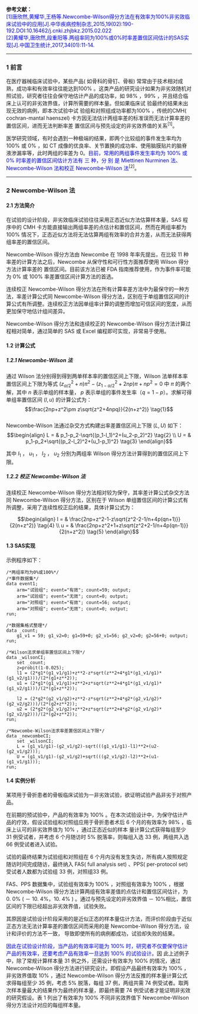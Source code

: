 

**参考文献：**  
<font color=blue>[1]唐欣然,黄耀华,王杨等.Newcombe-Wilson得分方法在有效率为100%非劣效临床试验中的应用[J].中华疾病控制杂志,2015,19(02):190-192.DOI:10.16462/j.cnki.zhjbkz.2015.02.022</font>  
<font color=blue>[2]黄耀华,唐欣然,段重阳等.两组率同为100%或0%时率差置信区间估计的SAS实现[J].中国卫生统计,2017,34(01):11-14. </font> 
*********

### 1 前言  

在医疗器械临床试验中，某些产品( 如骨科的骨钉、骨板) 常常由于技术相对成熟，成功率和有效率往往能达到100% 。这类产品的研究设计如果为非劣效随机对照试验，研究者往往会保守地估计产品的成功率，如 98% ，99% ，并且结合临床上认可的非劣效界值，计算所需要的样本量。但如果临床试 验最终的结果未出现无效的病例，即本次试验中试 验组和对照组成功率都为100% ，传统的CMH( cochran-mantal haenszel) 卡方因无法估计两组率差的标准误而无法计算率差的置信区间，进而无法判断率差 置信区间与预先设定的非劣效界值的关系<sup>[1]</sup>。  

医学研究领域，有时会遇到一种极端的结果，即两个比较组的事件发生率均为 100% 或 0% ，如 CT 成像的优良率、关节置换的成功率、使用脑膜贴片的脑脊液渗漏率等，此时两组的率差为 0。<font color=blue>目前，常用的两组事件发生率均为 100% 或 0% 时率差的置信区间估计方法有 三 种，分 别 是 Miettinen Nurminen 法、Newcombe-Wilson 法和校正 Newcombe-Wilson 法</font><sup>[2]</sup>。
********

### 2 Newcombe-Wilson 法  
#### 2.1 方法简介 

在试验的设计阶段，非劣效临床试验往往采用正态近似方法估算样本量，SAS 程序中的 CMH 卡方能直接输出两组率差的点估计和置信区间，然而在两组率都为 100% 情况下，正态近似方法将无法估算两组有效率的合并方差，从而无法获得两组率差的置信区间。  

Newcombe-Wilson 得分方法由 Newcombe 在 1998 年率先提出，在比较 11 种率差的计算方法之后，Newcombe 从保守性和可行性方面推荐使用 Wilson 得分方法计算率差的 置信区间。目前该方法已被 FDA 指南推荐使用，作为事件率可能为 0% 或 100% 率差置信区间计算方法的首选。

连续校正 Newcombe-Wilson 得分方法在所有计算率差方法中为最保守的一种方法，率差计算公式同 Newcombe-Wilson 得分方法，区别在于单组置信区间的计算公式有所调整。连续校正方法因单组率计算的调整而增加可信区间的宽度，从而更加保守地估计组间差异。 

Newcombe-Wilson 得分方法和连续校正的 Newcombe-Wilson 得分方法计算过程相对简单，通过简单的 SAS 或 Excel 编程即可实现，非常易于使用。 

#### 1.2 计算公式  
##### 1.2.1 Newcombe-Wilson 法  

通过 Wilson 法分别得到得到两单样本率的置信区间上下限，Wilson 法单样本率置信区间上下限为等式 $(z_{\alpha/2}^2+n)\pi^2-(z_{1-\alpha/2}^2+2np)\pi+np^2=0$ 中 $\pi$ 的两个解，其中 $n$ 表示单组的样本量， $p$ 表示单组的事件发生率（$q=1-p$）。求解可得单组率置信区间 $(l,u)$ 的计算公式为：  
$$\frac{2np+z^2\pm z\sqrt{z^2+4npq}}{2(n+z^2)} \tag{1}$$   
Newcombe-Wilson 法通过杂交方式构建出率差置信区间上下限 $(L,U)$ 如下：  
$$\begin{align}
L = & p_1-p_2-\sqrt{(p_1-l_1)^2+(u_2-p_2)^2}  \tag{2} \\
U = & p_1-p_2+\sqrt{(p_2-l_2)^2+(u_1-p_1)^2}  \tag{3}
\end{align}$$

其中 $l_1$ ， $u_1$ ， $l_2$ ， $u_2$ 分别为两组率 Wilson 得分方法计算得到的置信区间上下限。   

##### 1.2.2 校正 Newcombe-Wilson 法  

连续校正 Newcombe-Wilson 得分方法相对较为保守，其率差计算公式杂交方法同 Newcombe-Wilson 得分方法，区别在于 Wilson 单组置信区间的计算公式有所调整，采用了连续性校正后的结果，具体计算公式为：  

$$\begin{align}
l = & \frac{2np+z^2-1-z\sqrt{z^2-2-1/n+4p(qn+1)}}{2(n+z^2)} \tag{4} \\
u = & \frac{2np+z^2+1+z\sqrt{z^2+2-1/n+4p(qn-1)}}{2(n+z^2)} \tag{5}
\end{align}$$

#### 1.3 SAS实现  

示例程序如下：  
```SAS
/*两组率均为0%或100%*/
/*事件数据集*/
data event1;
    arm="试验组"; event="有效"; count=59; output;
    arm="试验组"; event="无效"; count=0; output;
    arm="对照组"; event="有效"; count=56; output;
    arm="对照组"; event="无效"; count=0; output;
run;

/*数据集格式整理*/
data _count;
    g1_v1 = 59; g1_v2=0; g1=59+0; g2_v1=56; g2_v2=0; g2=56+0; output;
run;

/*Wilson法求单组率置信区间上下限*/
data _wilsonCI;
    set _count;
    z=probit(1-0.025);
    l1 = (2*g1*(g1_v1/g1)+z**2-z*sqrt(z**2+4*g1*(g1_v1/g1)*(g1_v2/g1)))/(2*(g1+z**2));
    u1 = (2*g1*(g1_v1/g1)+z**2+z*sqrt(z**2+4*g1*(g1_v1/g1)*(g1_v2/g1)))/(2*(g1+z**2));

    l2 = (2*g2*(g2_v1/g2)+z**2-z*sqrt(z**2+4*g2*(g2_v1/g2)*(g2_v2/g2)))/(2*(g2+z**2));
    u2 = (2*g2*(g2_v1/g2)+z**2+z*sqrt(z**2+4*g2*(g2_v1/g2)*(g2_v2/g2)))/(2*(g2+z**2));
run;

/*Newcombe-Wilson法求率差置信区间上下限*/
data _newcombeCI;
    set _wilsonCI;
    L = (g1_v1/g1)-(g2_v1/g2)-sqrt(((g1_v1/g1)-l1)**2+(u2-(g2_v1/g2)));
    U = (g1_v1/g1)-(g2_v1/g2)+sqrt(((g2_v1/g2)-l2)**2+(u1-(g1_v1/g1)));
run;
```

#### 1.4 实例分析  

某项用于骨折患者的骨板临床试验为一非劣效试验，欲证明试验产品非劣于对照产品。  

在前期的预试验中，产品的有效率为 100% 。在本次试验设计中，为保守估计产品的疗效，假设试验组和对照组应用于骨折患者术后 6 个月的有效率为 98% ，临床上认可的非劣效界值为 10% ，通过正态近似的样本 量计算公式获得每组至少 31 例受试者，并考虑 6 个月随访时 5% 脱落率，则每组入选 33 例，两组共入选 66 例受试者进入试验。   

试验的最终结果为试验组和对照组在 6 个月内没有发生失访，所有病人按照规定随访时间完成随访，最终纳入 FAS( full analysis set) 、PPS( per-protocol set) 受试者人数都为试验组 33 例，对照组33 例。   

FAS、PPS 数据集中，试验组有效率为 100% ，对照组有效率为 100% ，根据 Newcombe-Wilson 得分方法计算两组有效率差值的点估计和置信区间估计，为 0. 0% ( － 10. 4%，10. 4% ) 。通过与预先设定的非劣效界值 － 10%相比，置信区间的下限已经超出非劣效界值，试验失败。  

其原因是试验设计阶段采用的是近似正态的样本量估计方法，而评价阶段由于近似正态方法无法计算率差的置信区间而采用的是 Newcombe-Wilson 得分方法，设计和评价的方法不一致， 导致即使所有的病例都成功，试验却失败的结果。   

<font color=blue>因此在试验设计阶段，当产品的有效率可能为 100% 时，研究者不仅要保守估计产品的有效率，还要考虑产品有效率一旦达到 100% 的试验设计。</font>因 此上述例子中，除了常规计算样本量 31 例之外，还需设计有效率为 100% 的情况，通过 Newcombe-Wilson 得分方法进行研究设计。即假设产品最终有效率为 100% ，非劣效界值取 10% ，通过 Newcombe-Wilson 得分方法反推的样本量计算公式求得每组至少 35 例，考虑 5% 脱落，每组 37 例，两组共需 74 例受试者。取两次样本量最大的结果作为最终的样本量，即最终需要 74 例受试者才能证明非劣效的研究假设。表 1 列出了有效率为 100% 不同非劣效界值下 Newcombe-Wilson 得分方法设计对应的每组样本量。  